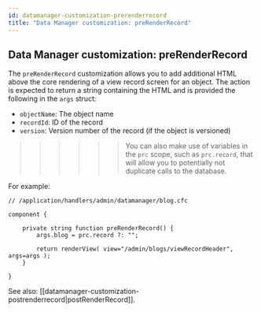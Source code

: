 ```yaml
---
id: datamanager-customization-prerenderrecord
title: "Data Manager customization: preRenderRecord"
---
```


## Data Manager customization: preRenderRecord

The `preRenderRecord` customization allows you to add additional HTML above the core rendering of a view record screen for an object. The action is expected to return a string containing the HTML and is provided the following in the `args` struct:

* `objectName`: The object name
* `recordId`: ID of the record
* `version`: Version number of the record (if the object is versioned)

>>>>>> You can also make use of variables in the `prc` scope, such as `prc.record`, that will allow you to potentially not duplicate calls to the database.

For example:

```luceescript
// /application/handlers/admin/datamanager/blog.cfc

component {

	private string function preRenderRecord() {
		args.blog = prc.record ?: "";

		return renderView( view="/admin/blogs/viewRecordHeader", args=args );
	}

}
```

See also: [[datamanager-customization-postrenderrecord|postRenderRecord]].



